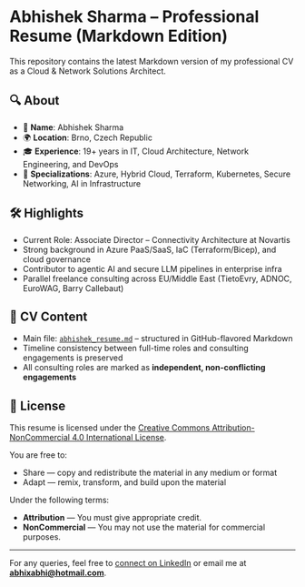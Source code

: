 # Abhishek Sharma – Professional Resume (Markdown Edition)

This repository contains the latest Markdown version of my professional CV as a Cloud & Network Solutions Architect.

## 🔍 About

- 👤 **Name**: Abhishek Sharma
- 🌍 **Location**: Brno, Czech Republic
- 🎓 **Experience**: 19+ years in IT, Cloud Architecture, Network Engineering, and DevOps
- 🧠 **Specializations**: Azure, Hybrid Cloud, Terraform, Kubernetes, Secure Networking, AI in Infrastructure

## 🛠 Highlights

- Current Role: Associate Director – Connectivity Architecture at Novartis
- Strong background in Azure PaaS/SaaS, IaC (Terraform/Bicep), and cloud governance
- Contributor to agentic AI and secure LLM pipelines in enterprise infra
- Parallel freelance consulting across EU/Middle East (TietoEvry, ADNOC, EuroWAG, Barry Callebaut)

## 📄 CV Content

- Main file: [`abhishek_resume.md`](./abhishek_resume.md) – structured in GitHub-flavored Markdown
- Timeline consistency between full-time roles and consulting engagements is preserved
- All consulting roles are marked as **independent, non-conflicting engagements**

## 📜 License

This resume is licensed under the [Creative Commons Attribution-NonCommercial 4.0 International License](https://creativecommons.org/licenses/by-nc/4.0/).

You are free to:

- Share — copy and redistribute the material in any medium or format
- Adapt — remix, transform, and build upon the material

Under the following terms:

- **Attribution** — You must give appropriate credit.
- **NonCommercial** — You may not use the material for commercial purposes.

---

For any queries, feel free to [connect on LinkedIn](https://www.linkedin.com/in/absharma9/) or email me at **abhixabhi@hotmail.com**.
